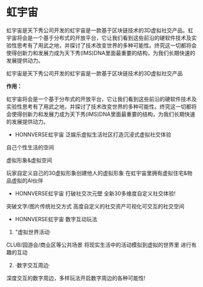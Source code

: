 # 虹宇宙


虹宇宙是天下秀公司开发的虹宇宙是一款基于区块链技术的3D虚拟社交产品。虹宇宙将会是一个基于分布式的开放平台，它让我们看到这些前沿的硬软件技术及实验性思考有了用武之地，并探讨了技术改变世界的多种可能性。终究这一切都将会使得创新力和发展力成为天下秀(IMS)DNA里面最重要的结构，为我们长期快速的发展提供动力。

虹宇宙是天下秀公司开发的虹宇宙是一款基于区块链技术的3D虚拟社交产品

**作用：**

虹宇宙将会是一个基于分布式的开放平台，它让我们看到这些前沿的硬软件技术及实验性思考有了用武之地，并探讨了技术改变世界的多种可能性。终究这一切都将会使得创新力和发展力成为天下秀(IMS)DNA里面最重要的结构，为我们长期快速的发展提供动力。

- HONNVERSE虹宇宙
  泛娱乐虚拟生活社区打造沉浸式虚拟社交体验

自己个性生活的空间

虚拟形象&虚拟空间

玩家自定义自己的30虚拟形象创建他人的虚拟形象
在虹宇宙里拥有虚拟住宅&物品虚拟的AI伙伴

- HONNVERSE虹宇宙
  打破社交次元壁
  全新30多维度自定义社交体验!

突破文字/图片传统社交方式
高度自定义的社交资产可视化可交互的社交空间

- HONNVERSE虹宇宙
  数字互动玩法

1. "虚拟世界活动·

CLUB/园游会/商业区等公共场景
将现实生活中的活动模拟到虚拟的世界里
进行有趣的互动

2. ·数字交互周边·

深度交互的数字周边，多样玩法开启数字周边的各种可能性!
